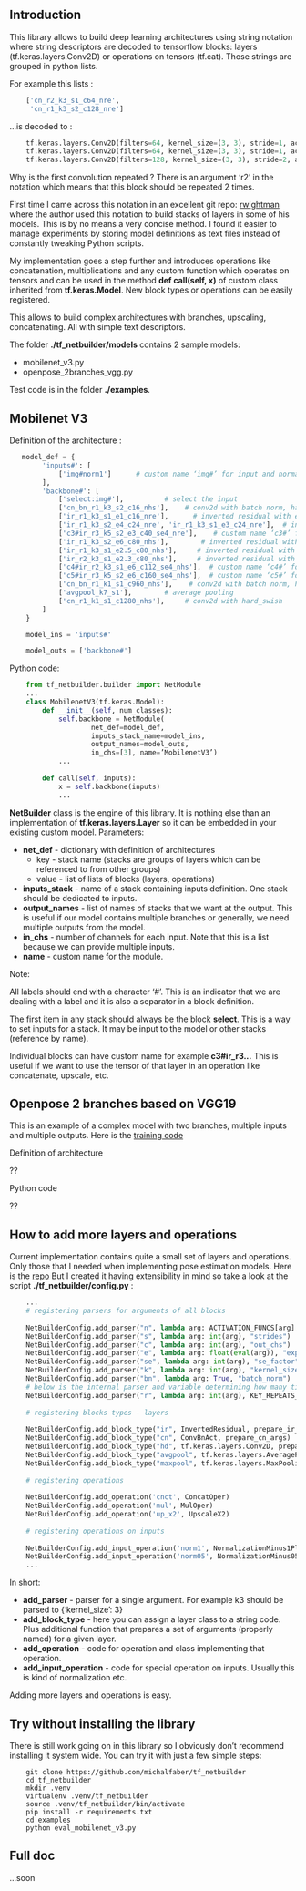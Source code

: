 ## Introduction

This library allows to build deep learning architectures using string notation where string descriptors are decoded to tensorflow blocks: layers (tf.keras.layers.Conv2D) or operations on tensors (tf.cat). Those strings are grouped in python lists.

For example this lists :

```python
    ['cn_r2_k3_s1_c64_nre',
     'cn_r1_k3_s2_c128_nre']
```
...is decoded to :

```python
    tf.keras.layers.Conv2D(filters=64, kernel_size=(3, 3), stride=1, activation='tf.nn.relu')
    tf.keras.layers.Conv2D(filters=64, kernel_size=(3, 3), stride=1, activation='tf.nn.relu')
    tf.keras.layers.Conv2D(filters=128, kernel_size=(3, 3), stride=2, activation='tf.nn.relu')
```
Why is the first convolution repeated ? There is an argument ‘r2’ in the notation which means that this block should be repeated 2 times.

First time I came across this notation in an excellent git repo: [rwightman](https://github.com/rwightman/pytorch-image-models) where the author used this notation to build stacks of layers in some of his models. This is by no means a very concise method. I found it easier to manage experiments by storing model definitions as text files instead of constantly tweaking Python scripts.

My implementation goes a step further and introduces operations like concatenation, multiplications and any custom function which operates on tensors and can be used in the method **def call(self, x)** of custom class inherited from **tf.keras.Model**. New block types or operations can be easily registered.

This allows to build complex architectures with branches, upscaling, concatenating. All with simple text descriptors.

The folder **./tf_netbuilder/models** contains 2 sample models:
* mobilenet_v3.py
* openpose_2branches_vgg.py

Test code is in the folder **./examples**.

##  Mobilenet V3

Definition of the architecture :

```python
   model_def = {
        'inputs#': [
            ['img#norm1']      # custom name ‘img#’ for input and normalization -1 to 1  
        ],
        'backbone#': [
            ['select:img#'],          # select the input
            ['cn_bn_r1_k3_s2_c16_nhs'],    # conv2d with batch norm, hard_swish
            ['ir_r1_k3_s1_e1_c16_nre'],      # inverted residual with expansion 1, relu
            ['ir_r1_k3_s2_e4_c24_nre', 'ir_r1_k3_s1_e3_c24_nre'],  # inverted residual
            ['c3#ir_r3_k5_s2_e3_c40_se4_nre'],    # custom name ‘c3#’ for the last repeated layer, size 1/8 of input
            ['ir_r1_k3_s2_e6_c80_nhs'],        # inverted residual with expansion 6, hard_swish
            ['ir_r1_k3_s1_e2.5_c80_nhs'],     # inverted residual with expansion 2.5, hard_swish
            ['ir_r2_k3_s1_e2.3_c80_nhs'],     # inverted residual with expansion 2.3, hard_swish
            ['c4#ir_r2_k3_s1_e6_c112_se4_nhs'],  # custom name ‘c4#’ for the last repeated layer, size 1/16 of input
            ['c5#ir_r3_k5_s2_e6_c160_se4_nhs'],  # custom name ‘c5#’ for the last repeated layer, size 1/32 of input
            ['cn_bn_r1_k1_s1_c960_nhs'],    # conv2d with batch norm, hard_swish,...
            ['avgpool_k7_s1'],        # average pooling
            ['cn_r1_k1_s1_c1280_nhs'],     # conv2d with hard_swish
        ]
    }

    model_ins = 'inputs#'

    model_outs = ['backbone#']
```

Python code:

```python
    from tf_netbuilder.builder import NetModule
    ...
    class MobilenetV3(tf.keras.Model):
        def __init__(self, num_classes):
            self.backbone = NetModule(
                    net_def=model_def,
                    inputs_stack_name=model_ins,
                    output_names=model_outs,
                    in_chs=[3], name=’MobilenetV3’)
            ...
    
        def call(self, inputs):
            x = self.backbone(inputs)
            ...
```
**NetBuilder** class is the engine of this library. It is nothing else than an implementation of **tf.keras.layers.Layer** so it can be embedded in your existing custom model.
Parameters:
* **net_def** - dictionary with definition of architectures
    * key - stack name (stacks are groups of layers which can be referenced to from other groups)
    * value - list of lists of blocks (layers, operations)
* **inputs_stack** - name of a stack containing inputs definition. One stack should be dedicated to inputs.
* **output_names** - list of names of stacks that we want at the output. This is useful if our model contains multiple branches or generally, we need multiple outputs from the model.
* **in_chs** - number of channels for each input. Note that this is a list because we can provide multiple inputs.
* **name** - custom name for the module.

Note:

All labels should end with a character ‘#’. This is an indicator that we are dealing with a label and it is also a separator in a block definition.

The first item in any stack should always be the block **select**. This is a way to set inputs for a stack. It may be input to the model or other stacks (reference by name).

Individual blocks can have custom name for example **c3#ir_r3...** This is useful if we want to use the tensor of that layer in an operation like concatenate, upscale, etc.

## Openpose 2 branches based on VGG19

This is an example of a complex model with two branches, multiple inputs and multiple outputs.
Here is the [training code](https://github.com/michalfaber/tensorflow_Realtime_Multi-Person_Pose_Estimation)

Definition of architecture

??

Python code

??

##  How to add more layers and operations

Current implementation contains quite a small set of layers and operations. Only those that I needed when implementing pose estimation models. Here is the [repo](https://github.com/michalfaber/tensorflow_Realtime_Multi-Person_Pose_Estimation)
But I created it having extensibility in mind so take a look at the script **./tf_netbuilder/config.py** :

```python
    ...
    # registering parsers for arguments of all blocks
    
    NetBuilderConfig.add_parser("n", lambda arg: ACTIVATION_FUNCS[arg], "activation")
    NetBuilderConfig.add_parser("s", lambda arg: int(arg), "strides")
    NetBuilderConfig.add_parser("c", lambda arg: int(arg), "out_chs")
    NetBuilderConfig.add_parser("e", lambda arg: float(eval(arg)), "exp_ratio")
    NetBuilderConfig.add_parser("se", lambda arg: int(arg), "se_factor")
    NetBuilderConfig.add_parser("k", lambda arg: int(arg), "kernel_size")
    NetBuilderConfig.add_parser("bn", lambda arg: True, "batch_norm")
    # below is the internal parser and variable determining how many times a given layer should be repeated
    NetBuilderConfig.add_parser("r", lambda arg: int(arg), KEY_REPEATS_NUM)
    
    # registering blocks types - layers
    
    NetBuilderConfig.add_block_type("ir", InvertedResidual, prepare_ir_args)
    NetBuilderConfig.add_block_type("cn", ConvBnAct, prepare_cn_args)
    NetBuilderConfig.add_block_type("hd", tf.keras.layers.Conv2D, prepare_hd_args)
    NetBuilderConfig.add_block_type("avgpool", tf.keras.layers.AveragePooling2D, prepare_avgpool_args)
    NetBuilderConfig.add_block_type("maxpool", tf.keras.layers.MaxPooling2D, prepare_maxpool_args)
    
    # registering operations
    
    NetBuilderConfig.add_operation('cnct', ConcatOper)
    NetBuilderConfig.add_operation('mul', MulOper)
    NetBuilderConfig.add_operation('up_x2', UpscaleX2)
    
    # registering operations on inputs
    
    NetBuilderConfig.add_input_operation('norm1', NormalizationMinus1Plus1Input)
    NetBuilderConfig.add_input_operation('norm05', NormalizationMinus05Plus05Input)
    ...
```

In short:
* **add_parser** - parser for a single argument. For example k3 should be parsed to {‘kernel_size’: 3}
* **add_block_type** - here you can assign a layer class to a string code. Plus additional function that prepares a set of arguments (properly named) for a given layer.
* **add_operation** - code for operation and class implementing that operation.
* **add_input_operation** - code for special operation on inputs. Usually this is kind of normalization etc.

Adding more layers and operations is easy.

## Try without installing the library

There is still work going on in this library so I obviously don’t recommend installing it system wide. You can try it with just a few simple steps:

```shell script
    git clone https://github.com/michalfaber/tf_netbuilder
    cd tf_netbuilder
    mkdir .venv
    virtualenv .venv/tf_netbuilder
    source .venv/tf_netbuilder/bin/activate
    pip install -r requirements.txt
    cd examples
    python eval_mobilenet_v3.py
```

##  Full doc

...soon
